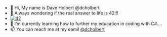 - 👋 Hi, My name is Dave Holbert @dcholbert
- 👀 Always wondering if the real answer to life is 42!!!
- [![42](https://i.ytimg.com/an_webp/aboZctrHfK8/mqdefault_6s.webp?du=3000&sqp=CNGIkJQG&rs=AOn4CLDrM6nZK1vGElEky4bERvE4AyMQ7A)](https://youtu.be/tK0urw144cU?t=30)
- 🌱 I’m currently learning how to further my education in coding with C#....
- 📫 You can reach me at my eamil <a href="mailto:dholbert77@gmail.com">@dcholbert</a>
